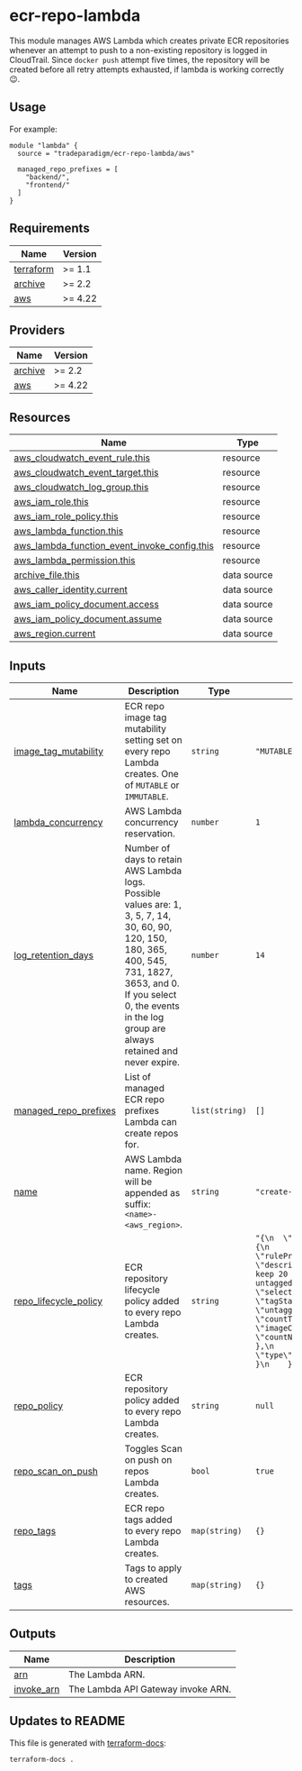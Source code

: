 <!-- BEGIN_TF_DOCS -->
# ecr-repo-lambda

This module manages AWS Lambda which creates private ECR repositories
whenever an attempt to push to a non-existing repository is logged in
CloudTrail. Since `docker push` attempt five times, the repository will
be created before all retry attempts exhausted, if lambda is working
correctly 😉.

## Usage

For example:

```hcl
module "lambda" {
  source = "tradeparadigm/ecr-repo-lambda/aws"

  managed_repo_prefixes = [
    "backend/",
    "frontend/"
  ]
}
```

## Requirements

| Name | Version |
|------|---------|
| <a name="requirement_terraform"></a> [terraform](#requirement_terraform) | >= 1.1 |
| <a name="requirement_archive"></a> [archive](#requirement_archive) | >= 2.2 |
| <a name="requirement_aws"></a> [aws](#requirement_aws) | >= 4.22 |

## Providers

| Name | Version |
|------|---------|
| <a name="provider_archive"></a> [archive](#provider_archive) | >= 2.2 |
| <a name="provider_aws"></a> [aws](#provider_aws) | >= 4.22 |

## Resources

| Name | Type |
|------|------|
| [aws_cloudwatch_event_rule.this](https://registry.terraform.io/providers/hashicorp/aws/latest/docs/resources/cloudwatch_event_rule) | resource |
| [aws_cloudwatch_event_target.this](https://registry.terraform.io/providers/hashicorp/aws/latest/docs/resources/cloudwatch_event_target) | resource |
| [aws_cloudwatch_log_group.this](https://registry.terraform.io/providers/hashicorp/aws/latest/docs/resources/cloudwatch_log_group) | resource |
| [aws_iam_role.this](https://registry.terraform.io/providers/hashicorp/aws/latest/docs/resources/iam_role) | resource |
| [aws_iam_role_policy.this](https://registry.terraform.io/providers/hashicorp/aws/latest/docs/resources/iam_role_policy) | resource |
| [aws_lambda_function.this](https://registry.terraform.io/providers/hashicorp/aws/latest/docs/resources/lambda_function) | resource |
| [aws_lambda_function_event_invoke_config.this](https://registry.terraform.io/providers/hashicorp/aws/latest/docs/resources/lambda_function_event_invoke_config) | resource |
| [aws_lambda_permission.this](https://registry.terraform.io/providers/hashicorp/aws/latest/docs/resources/lambda_permission) | resource |
| [archive_file.this](https://registry.terraform.io/providers/hashicorp/archive/latest/docs/data-sources/file) | data source |
| [aws_caller_identity.current](https://registry.terraform.io/providers/hashicorp/aws/latest/docs/data-sources/caller_identity) | data source |
| [aws_iam_policy_document.access](https://registry.terraform.io/providers/hashicorp/aws/latest/docs/data-sources/iam_policy_document) | data source |
| [aws_iam_policy_document.assume](https://registry.terraform.io/providers/hashicorp/aws/latest/docs/data-sources/iam_policy_document) | data source |
| [aws_region.current](https://registry.terraform.io/providers/hashicorp/aws/latest/docs/data-sources/region) | data source |

## Inputs

| Name | Description | Type | Default | Required |
|------|-------------|------|---------|:--------:|
| <a name="input_image_tag_mutability"></a> [image_tag_mutability](#input_image_tag_mutability) | ECR repo image tag mutability setting set on every repo Lambda creates. One of `MUTABLE` or `IMMUTABLE`. | `string` | `"MUTABLE"` | no |
| <a name="input_lambda_concurrency"></a> [lambda_concurrency](#input_lambda_concurrency) | AWS Lambda concurrency reservation. | `number` | `1` | no |
| <a name="input_log_retention_days"></a> [log_retention_days](#input_log_retention_days) | Number of days to retain AWS Lambda logs. Possible values are: 1, 3, 5, 7, 14, 30, 60, 90, 120, 150, 180, 365, 400, 545, 731, 1827, 3653, and 0. If you select 0, the events in the log group are always retained and never expire. | `number` | `14` | no |
| <a name="input_managed_repo_prefixes"></a> [managed_repo_prefixes](#input_managed_repo_prefixes) | List of managed ECR repo prefixes Lambda can create repos for. | `list(string)` | `[]` | no |
| <a name="input_name"></a> [name](#input_name) | AWS Lambda name. Region will be appended as suffix: `<name>-<aws_region>`. | `string` | `"create-ecr-repo"` | no |
| <a name="input_repo_lifecycle_policy"></a> [repo_lifecycle_policy](#input_repo_lifecycle_policy) | ECR repository lifecycle policy added to every repo Lambda creates. | `string` | `"{\n  \"rules\": [\n    {\n      \"rulePriority\": 10,\n      \"description\": \"Only keep 20 most recent untagged images.\",\n      \"selection\": {\n        \"tagStatus\": \"untagged\",\n        \"countType\": \"imageCountMoreThan\",\n        \"countNumber\": 20\n      },\n      \"action\": {\n        \"type\": \"expire\"\n      }\n    }\n  ]\n}\n"` | no |
| <a name="input_repo_policy"></a> [repo_policy](#input_repo_policy) | ECR repository policy added to every repo Lambda creates. | `string` | `null` | no |
| <a name="input_repo_scan_on_push"></a> [repo_scan_on_push](#input_repo_scan_on_push) | Toggles Scan on push on repos Lambda creates. | `bool` | `true` | no |
| <a name="input_repo_tags"></a> [repo_tags](#input_repo_tags) | ECR repo tags added to every repo Lambda creates. | `map(string)` | `{}` | no |
| <a name="input_tags"></a> [tags](#input_tags) | Tags to apply to created AWS resources. | `map(string)` | `{}` | no |

## Outputs

| Name | Description |
|------|-------------|
| <a name="output_arn"></a> [arn](#output_arn) | The Lambda ARN. |
| <a name="output_invoke_arn"></a> [invoke_arn](#output_invoke_arn) | The Lambda API Gateway invoke ARN. |

## Updates to README

This file is generated with [terraform-docs](https://github.com/terraform-docs/terraform-docs):

```sh
terraform-docs .
```
<!-- END_TF_DOCS -->
